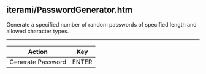 iterami/PasswordGenerator.htm
-----------------------------

Generate a specified number of random passwords of specified length and allowed character types.

---

Action            | Key
------------------|------
Generate Password | ENTER
